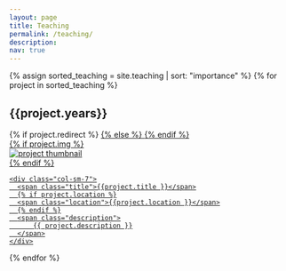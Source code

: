 ```yaml
---
layout: page
title: Teaching
permalink: /teaching/
description: 
nav: true
---
```


<div class="projects">

  {% assign sorted_teaching = site.teaching | sort: "importance" %}
  {% for project in sorted_teaching %}
  <h2 class="year">{{project.years}}</h2>
  {% if project.redirect %}
  <a href="{{ project.redirect }}" target="_blank">
  {% else %}
  <a href="{{ project.url | relative_url }}">
  {% endif %}
  <div class="row">
    {% if project.img %}
    <div class="col-sm-3 abbr">
      <img class="rounded float-left z-depth-1" src="{{ project.img | relative_url }}" alt="project thumbnail">
    </div>
    {% endif %}

    <div class="col-sm-7">
      <span class="title">{{project.title }}</span>
      {% if project.location %}
      <span class="location">{{project.location }}</span>
      {% endif %}
      <span class="description">
          {{ project.description }}
      </span>
    </div>
  </div>
  </a>
{% endfor %}

</div>
